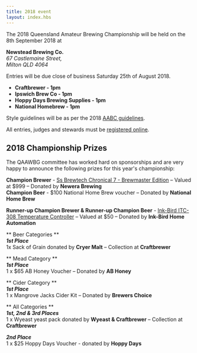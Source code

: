```yaml
---
title: 2018 event
layout: index.hbs
---
```


The 2018 Queensland Amateur Brewing Championship will be held on the 8th September 2018 at

**Newstead Brewing Co.**  
*67 Castlemaine Street,*  
*Milton QLD 4064*

Entries will be due close of business Saturday 25th of August 2018.  
* **Craftbrewer - 1pm**
* **Ipswich Brew Co - 1pm**
* **Hoppy Days Brewing Supplies - 1pm**
* **National Homebrew - 1pm**

Style guidelines will be as per the 2018 [AABC guidelines](http://aabc.org.au/docs/AABC2017StyleGuidelines.pdf).

All entries, judges and stewards must be [registered online](https://qldbeercomp.org/qabc18/).

## 2018 Championship Prizes

The QAAWBG committee has worked hard on sponsorships and are very happy to announce the following prizes for this year's championship:

**Champion Brewer** - [Ss Brewtech Chronical 7 - Brewmaster Edition](https://www.newerabrewing.com.au/ss-brewtech-chronical-7-fermenter-brewmaster-edition/) – Valued at $999  – Donated by **Newera Brewing**  
**Champion Beer** - $100 National Home Brew voucher – Donated by **National Home Brew**

**Runner-up Champion Brewer & Runner-up Champion Beer** - [Ink-Bird ITC-308 Temperature Controller](https://www.ebay.com.au/itm/322181962638) – Valued at $50  – Donated by **Ink-Bird Home Automation**  

** Beer Categories **  
***1st Place***  
1x Sack of Grain donated by **Cryer Malt** – Collection at **Craftbrewer**  

** Mead Category **  
***1st Place***  
1 x $65 AB Honey Voucher – Donated by **AB Honey**  

** Cider Category **  
***1st Place***  
1 x Mangrove Jacks Cider Kit – Donated by **Brewers Choice**  

** All Categories **  
***1st, 2nd & 3rd Places***  
1 x Wyeast yeast pack donated by **Wyeast & Craftbrewer** – Collection at **Craftbrewer**  

***2nd Place***  
1 x $25 Hoppy Days Voucher - donated by **Hoppy Days**  
